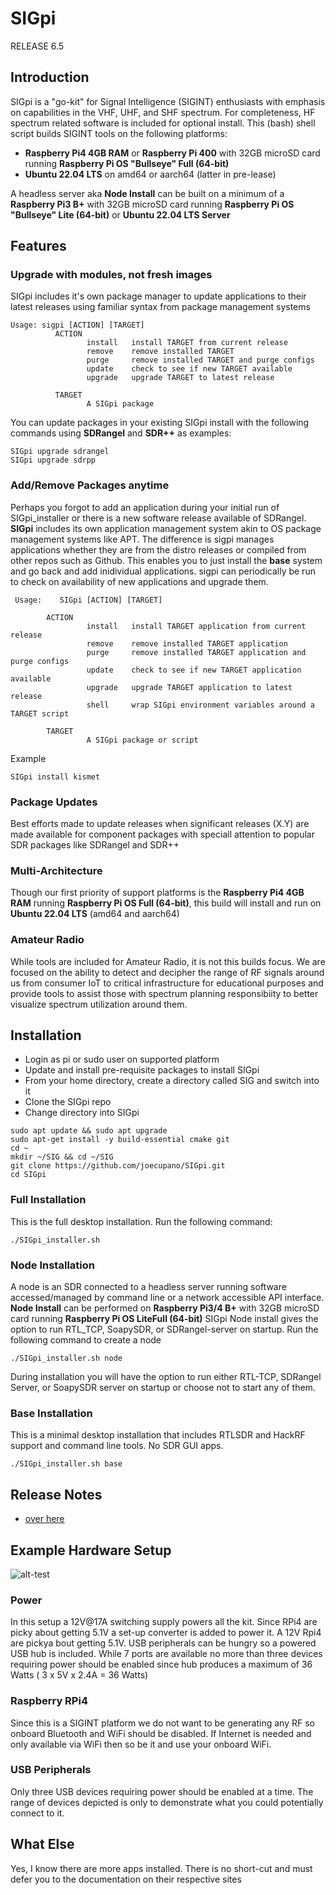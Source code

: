 # SIGpi

RELEASE 6.5

## Introduction

SIGpi is a "go-kit" for Signal Intelligence (SIGINT) enthusiasts with emphasis on capabilities in the VHF, UHF, and SHF spectrum. For completeness, HF spectrum related software is included for optional install. This (bash) shell script builds SIGINT tools on the following platforms:

- **Raspberry Pi4 4GB RAM** or **Raspberry Pi 400** with 32GB microSD card running **Raspberry Pi OS "Bullseye" Full (64-bit)**
- **Ubuntu 22.04 LTS** on amd64 or aarch64 (latter in pre-lease)

A headless server aka **Node Install** can be built on a minimum of a **Raspberry Pi3 B+** with 32GB microSD card running **Raspberry Pi OS "Bullseye" Lite (64-bit)** or **Ubuntu 22.04 LTS Server**


## Features

### Upgrade with modules, not fresh images
SIGpi includes it's own package manager to update applications to their latest releases using familiar syntax from package management systems

```
Usage: sigpi [ACTION] [TARGET]
          ACTION  
                 install   install TARGET from current release
                 remove    remove installed TARGET
                 purge     remove installed TARGET and purge configs
                 update    check to see if new TARGET available
                 upgrade   upgrade TARGET to latest release

          TARGET
                 A SIGpi package
```

You can update packages in your existing SIGpi install with the following commands using **SDRangel** and **SDR++** as examples:

```
SIGpi upgrade sdrangel
SIGpi upgrade sdrpp
```

### Add/Remove Packages anytime
Perhaps you forgot to add an application during your initial run of SIGpi_installer or there is a new software release available of SDRangel. **SIGpi** includes its own application management system akin to OS package management systems like APT. The difference is sigpi manages
applications whether they are from the distro releases or compiled from other repos such as Github. This enables you to just install the **base** system and go back and add inidividual applications. sigpi can periodically be run to check on availability of new applications and upgrade them.
```
 Usage:    SIGpi [ACTION] [TARGET]

        ACTION  
                 install   install TARGET application from current release
                 remove    remove installed TARGET application
                 purge     remove installed TARGET application and purge configs
                 update    check to see if new TARGET application available
                 upgrade   upgrade TARGET application to latest release
                 shell     wrap SIGpi environment variables around a TARGET script

        TARGET
                 A SIGpi package or script
```
Example
```
SIGpi install kismet
```

### Package Updates
Best efforts made to update releases when significant releases (X.Y) are made available for component packages with speciall attention to popular SDR packages like SDRangel and SDR++

### Multi-Architecture
Though our first priority of support platforms is the **Raspberry Pi4 4GB RAM** running **Raspberry Pi OS Full (64-bit)**, this build will install and run on **Ubuntu 22.04 LTS** (amd64 and aarch64)

### Amateur Radio
While tools are included for Amateur Radio, it is not this builds focus. We are focused on the ability to detect and decipher the range of RF signals around us from consumer IoT to critical infrastructure for educational purposes and provide tools to assist those with spectrum planning responsibiity to better visualize spectrum utilization around them.


## Installation

- Login as pi or sudo user on supported platform
- Update and install pre-requisite packages to install SIGpi
- From your home directory, create a directory called SIG and switch into it
- Clone the SIGpi repo 
- Change directory into SIGpi

```
sudo apt update && sudo apt upgrade
sudo apt-get install -y build-essential cmake git
cd ~
mkdir ~/SIG && cd ~/SIG
git clone https://github.com/joecupano/SIGpi.git
cd SIGpi
```

### Full Installation

This is the full desktop installation. Run the following command:

```
./SIGpi_installer.sh
```

### Node Installation

A node is an SDR connected to a headless server running software accessed/managed by command line or a network accessible
API interface. **Node Install** can be performed on **Raspberry Pi3/4 B+** with 32GB microSD card running **Raspberry Pi OS LiteFull (64-bit)**
SIGpi Node install gives the option to run RTL_TCP, SoapySDR, or SDRangel-server on startup. Run the following command to create a node

```
./SIGpi_installer.sh node
```

During installation you will have the option to run either RTL-TCP, SDRangel Server, or SoapySDR server on startup or choose not to start 
any of them. 

### Base Installation

This is a minimal desktop installation that includes RTLSDR and HackRF support and command line tools. No SDR GUI apps.

```
./SIGpi_installer.sh base
```

## Release Notes
* [over here](RELEASE_NOTES.md)



## Example Hardware Setup
![alt-test](https://github.com/joecupano/SIGpi/blob/main/backgrounds/SIGpi_architecture.png)

### Power
In this setup a 12V@17A switching supply powers all the kit. Since RPi4 are picky about getting 5.1V a set-up converter is added to power it. A 12V Rpi4 are pickya bout getting 5.1V. USB peripherals can be hungry so a powered USB hub is included. While 7 ports are available no more than three devices requiring power should be enabled since hub produces a maximum of 36 Watts ( 3 x 5V x 2.4A = 36 Watts)

### Raspberry RPi4
Since this is a SIGINT platform we do not want to be generating any RF so onboard Bluetooth and WiFi should be disabled. If Internet is needed and only available via WiFi then so be it and use your onboard WiFi.

### USB Peripherals
Only three USB devices requiring power should be enabled at a time. The range of devices depicted is only to demonstrate what you could potentially connect to it.

## What Else
Yes, I know there are more apps installed. There is no short-cut and must defer you to the documentation on their respective sites
